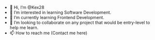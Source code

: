 - 👋 Hi, I’m @Kex28
- 👀 I’m interested in learning Software Development.
- 🌱 I’m currently learning Frontend Development.
- 💞️ I’m looking to collaborate on any project that would be entry-level to help me learn.
- 📫 How to reach me (Contact me here)

<!---
Kex28/Kex28 is a ✨ special ✨ repository because its `README.md` (this file) appears on your GitHub profile.
You can click the Preview link to take a look at your changes.
--->
